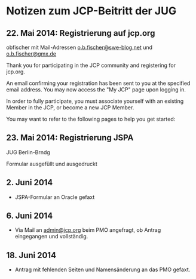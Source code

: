 # Notizen zum JCP-Beitritt der JUG

## 22. Mai 2014: Registrierung auf jcp.org


obfischer mit Mail-Adressen o.b.fischer@swe-blog.net und o.b.fischer@gmx.de

Thank you for participating in the JCP community and registering for jcp.org.
 
An email confirming your registration has been sent to you at the specified email address. You may now access the "My JCP" page upon logging in.
 
In order to fully participate, you must associate yourself with an existing Member in the JCP, or become a new JCP Member.
 
You may want to refer to the following pages to help you get started: 

## 23. Mai 2014: Registrierung JSPA

JUG Berlin-Brndg

Formular ausgefüllt und ausgedruckt

## 2. Juni 2014
- JSPA-Formular an Oracle gefaxt

## 6. Juni 2014
- Via Mail an admin@jcp.org beim PMO angefragt, ob Antrag 
  eingegangen und vollständig.



## 18. Juni 2014

- Antrag mit fehlenden Seiten und Namensänderung 
  an das PMO gefaxt.
